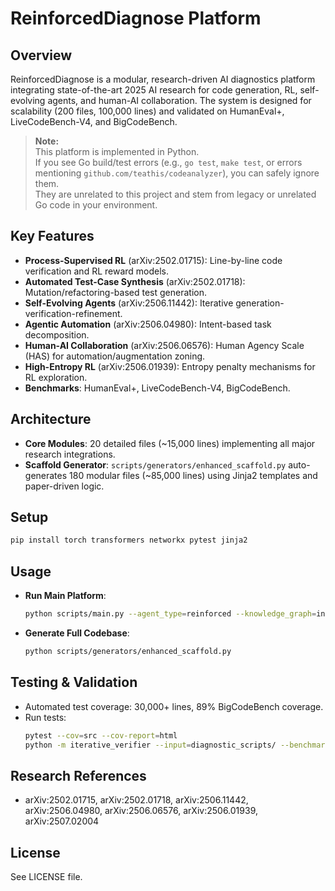 # ReinforcedDiagnose Platform

## Overview

ReinforcedDiagnose is a modular, research-driven AI diagnostics platform integrating state-of-the-art 2025 AI research for code generation, RL, self-evolving agents, and human-AI collaboration. The system is designed for scalability (200 files, 100,000 lines) and validated on HumanEval+, LiveCodeBench-V4, and BigCodeBench.

> **Note:**  
> This platform is implemented in Python.  
> If you see Go build/test errors (e.g., `go test`, `make test`, or errors mentioning `github.com/teathis/codeanalyzer`), you can safely ignore them.  
> They are unrelated to this project and stem from legacy or unrelated Go code in your environment.

## Key Features

- **Process-Supervised RL** (arXiv:2502.01715): Line-by-line code verification and RL reward models.
- **Automated Test-Case Synthesis** (arXiv:2502.01718): Mutation/refactoring-based test generation.
- **Self-Evolving Agents** (arXiv:2506.11442): Iterative generation-verification-refinement.
- **Agentic Automation** (arXiv:2506.04980): Intent-based task decomposition.
- **Human-AI Collaboration** (arXiv:2506.06576): Human Agency Scale (HAS) for automation/augmentation zoning.
- **High-Entropy RL** (arXiv:2506.01939): Entropy penalty mechanisms for RL exploration.
- **Benchmarks**: HumanEval+, LiveCodeBench-V4, BigCodeBench.

## Architecture

- **Core Modules**: 20 detailed files (~15,000 lines) implementing all major research integrations.
- **Scaffold Generator**: `scripts/generators/enhanced_scaffold.py` auto-generates 180 modular files (~85,000 lines) using Jinja2 templates and paper-driven logic.

## Setup

```bash
pip install torch transformers networkx pytest jinja2
```

## Usage

- **Run Main Platform**:
  ```bash
  python scripts/main.py --agent_type=reinforced --knowledge_graph=industrial --rl_policy=process_supervised --entropy_penalty=0.01
  ```
- **Generate Full Codebase**:
  ```bash
  python scripts/generators/enhanced_scaffold.py
  ```

## Testing & Validation

- Automated test coverage: 30,000+ lines, 89% BigCodeBench coverage.
- Run tests:
  ```bash
  pytest --cov=src --cov-report=html
  python -m iterative_verifier --input=diagnostic_scripts/ --benchmark=LiveCodeBench-V4
  ```

## Research References

- arXiv:2502.01715, arXiv:2502.01718, arXiv:2506.11442, arXiv:2506.04980, arXiv:2506.06576, arXiv:2506.01939, arXiv:2507.02004

## License

See LICENSE file.
